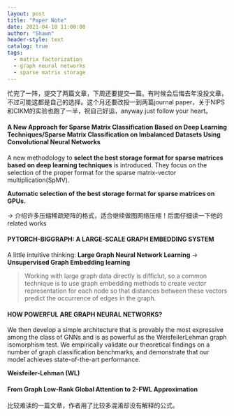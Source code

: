```yaml
---
layout: post
title: "Paper Note"
date: 2021-04-18 11:00:00
author: "Shawn"
header-style: text
catalog: true
tags:
  - matrix factorization
  - graph neural networks
  - sparse matrix storage
---
```


忙完了一阵，提交了两篇文章，下周还要提交一篇。有时候会后悔去年没投文章，不过可能这都是自己的选择。这个月还要改投一到两篇journal paper，关于NIPS和CIKM的实验也跑了一半，祝自己好运，anyway just follow your heart。

#### A New Approach for Sparse Matrix Classification Based on Deep Learning Techniques/Sparse Matrix Classification on Imbalanced Datasets Using Convolutional Neural Networks

A new methodology to **select the best storage format for sparse matrices based on deep learning techniques** is introduced. They focus on the selection of the proper format for the sparse matrix-vector multiplication(SpMV).

**Automatic selection of the best storage format for sparse matrices on GPUs.**

$\rightarrow$ 介绍许多压缩稀疏矩阵的格式，适合继续做图网络压缩！后面仔细读一下他的related works

#### PYTORCH-BIGGRAPH: A LARGE-SCALE GRAPH EMBEDDING SYSTEM

A little intuitive thinking: **Large Graph Neural Network Learning** $\rightarrow$ **Unsupervised Graph Embedding learning**

> Working with large graph data directly is difficlut, so a common technique is to use graph embedding methods to create vector representation for each node so that distances between these vectors predict the occurrence of edges in the graph.

#### HOW POWERFUL ARE GRAPH NEURAL NETWORKS?

We then develop a simple architecture that is provably the most expressive among the class of GNNs and is as powerful as the WeisfeilerLehman graph isomorphism test. We empirically validate our theoretical findings on a number of graph classification benchmarks, and demonstrate that our model achieves state-of-the-art performance.

**Weisfeiler-Lehman (WL)**

#### From Graph Low-Rank Global Attention to 2-FWL Approximation

比较难读的一篇文章，作者用了比较多混淆却没有解释的公式。